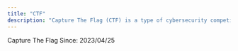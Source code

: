 ```yaml
---
title: "CTF"
description: "Capture The Flag (CTF) is a type of cybersecurity competition that challenges participants to solve a variety of security-related problems. This section includes CTFs related content."
---
```


Capture The Flag
Since: 2023/04/25
